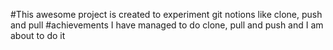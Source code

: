 #This awesome project is created to experiment git notions like clone, push and pull
#achievements I have managed to do clone, pull and push and I am about to do it